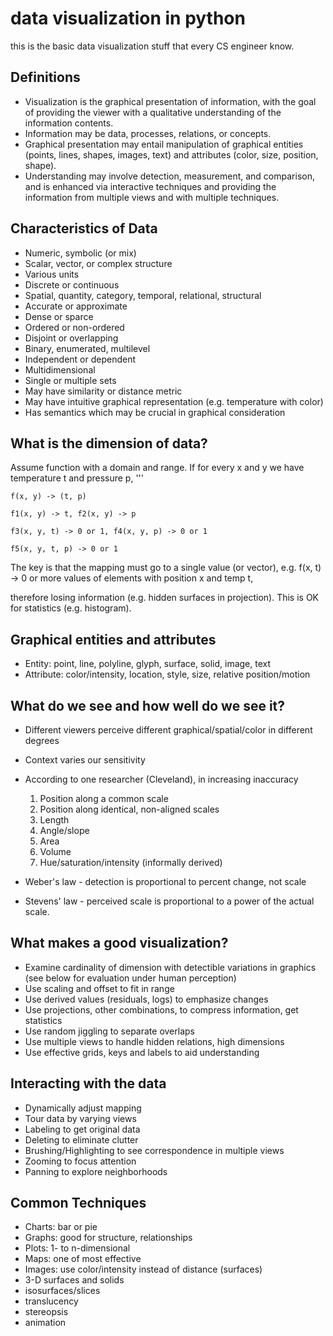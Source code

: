 # data visualization in python
this is the basic data visualization stuff that every CS engineer know.
## Definitions

* Visualization is the graphical presentation of information, with the goal of providing the viewer with a qualitative understanding of the information contents.
* Information may be data, processes, relations, or concepts.
* Graphical presentation may entail manipulation of graphical entities (points, lines, shapes, images, text) and attributes (color, size, position, shape).
* Understanding may involve detection, measurement, and comparison, and is enhanced via interactive techniques and providing the information from multiple views and with      multiple techniques. 

## Characteristics of Data

* Numeric, symbolic (or mix)
* Scalar, vector, or complex structure
* Various units
* Discrete or continuous
* Spatial, quantity, category, temporal, relational, structural
* Accurate or approximate
* Dense or sparce
* Ordered or non-ordered
* Disjoint or overlapping
* Binary, enumerated, multilevel
* Independent or dependent
* Multidimensional
* Single or multiple sets
* May have similarity or distance metric
* May have intuitive graphical representation (e.g. temperature with color)
* Has semantics which may be crucial in graphical consideration 

## What is the dimension of data?

Assume function with a domain and range. If for every x and y we have temperature t and pressure p, 
'''

    f(x, y) -> (t, p)

    f1(x, y) -> t, f2(x, y) -> p

    f3(x, y, t) -> 0 or 1, f4(x, y, p) -> 0 or 1

    f5(x, y, t, p) -> 0 or 1 

The key is that the mapping must go to a single value (or vector), e.g. f(x, t) -> 0 or more values of elements with position x and temp t,

therefore losing information (e.g. hidden surfaces in projection). This is OK for statistics (e.g. histogram). 

## Graphical entities and attributes

* Entity: point, line, polyline, glyph, surface, solid, image, text
* Attribute: color/intensity, location, style, size, relative position/motion 

## What do we see and how well do we see it?

* Different viewers perceive different graphical/spatial/color in different degrees
* Context varies our sensitivity
* According to one researcher (Cleveland), in increasing inaccuracy 

    1. Position along a common scale
    2. Position along identical, non-aligned scales
    3. Length
    4. Angle/slope
    5. Area
    6. Volume
    7. Hue/saturation/intensity (informally derived) 

* Weber's law - detection is proportional to percent change, not scale
* Stevens' law - perceived scale is proportional to a power of the actual scale.

## What makes a good visualization?

* Examine cardinality of dimension with detectible variations in graphics (see below for evaluation under human perception)
* Use scaling and offset to fit in range
* Use derived values (residuals, logs) to emphasize changes
* Use projections, other combinations, to compress information, get statistics
* Use random jiggling to separate overlaps
* Use multiple views to handle hidden relations, high dimensions
* Use effective grids, keys and labels to aid understanding 

## Interacting with the data

* Dynamically adjust mapping
* Tour data by varying views
* Labeling to get original data
* Deleting to eliminate clutter
* Brushing/Highlighting to see correspondence in multiple views
* Zooming to focus attention
* Panning to explore neighborhoods 

## Common Techniques

* Charts: bar or pie
* Graphs: good for structure, relationships
* Plots: 1- to n-dimensional
* Maps: one of most effective
* Images: use color/intensity instead of distance (surfaces)
* 3-D surfaces and solids
* isosurfaces/slices
* translucency
* stereopsis
* animation 


